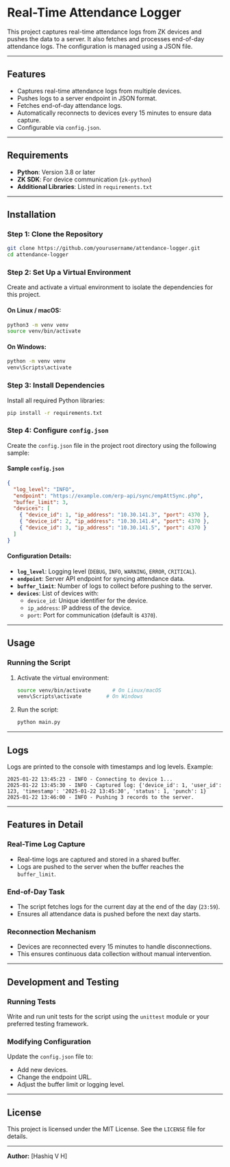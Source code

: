 # Real-Time Attendance Logger

This project captures real-time attendance logs from ZK devices and pushes the data to a server. It also fetches and processes end-of-day attendance logs. The configuration is managed using a JSON file.

---

## Features

- Captures real-time attendance logs from multiple devices.
- Pushes logs to a server endpoint in JSON format.
- Fetches end-of-day attendance logs.
- Automatically reconnects to devices every 15 minutes to ensure data capture.
- Configurable via `config.json`.

---

## Requirements

- **Python**: Version 3.8 or later
- **ZK SDK**: For device communication (`zk-python`)
- **Additional Libraries**: Listed in `requirements.txt`

---

## Installation

### Step 1: Clone the Repository

```bash
git clone https://github.com/yourusername/attendance-logger.git
cd attendance-logger
```

### Step 2: Set Up a Virtual Environment

Create and activate a virtual environment to isolate the dependencies for this project.

#### On Linux / macOS:

```bash
python3 -m venv venv
source venv/bin/activate
```

#### On Windows:

```bash
python -m venv venv
venv\Scripts\activate
```

### Step 3: Install Dependencies

Install all required Python libraries:

```bash
pip install -r requirements.txt
```

### Step 4: Configure `config.json`

Create the `config.json` file in the project root directory using the following sample:

#### Sample `config.json`

```json
{
  "log_level": "INFO",
  "endpoint": "https://example.com/erp-api/sync/empAttSync.php",
  "buffer_limit": 3,
  "devices": [
    { "device_id": 1, "ip_address": "10.30.141.3", "port": 4370 },
    { "device_id": 2, "ip_address": "10.30.141.4", "port": 4370 },
    { "device_id": 3, "ip_address": "10.30.141.5", "port": 4370 }
  ]
}
```

#### Configuration Details:

- **`log_level`**: Logging level (`DEBUG`, `INFO`, `WARNING`, `ERROR`, `CRITICAL`).
- **`endpoint`**: Server API endpoint for syncing attendance data.
- **`buffer_limit`**: Number of logs to collect before pushing to the server.
- **`devices`**: List of devices with:
  - `device_id`: Unique identifier for the device.
  - `ip_address`: IP address of the device.
  - `port`: Port for communication (default is `4370`).

---

## Usage

### Running the Script

1. Activate the virtual environment:

   ```bash
   source venv/bin/activate       # On Linux/macOS
   venv\Scripts\activate        # On Windows
   ```

2. Run the script:
   ```bash
   python main.py
   ```

---

## Logs

Logs are printed to the console with timestamps and log levels. Example:

```
2025-01-22 13:45:23 - INFO - Connecting to device 1...
2025-01-22 13:45:30 - INFO - Captured log: {'device_id': 1, 'user_id': 123, 'timestamp': '2025-01-22 13:45:30', 'status': 1, 'punch': 1}
2025-01-22 13:46:00 - INFO - Pushing 3 records to the server.
```

---

## Features in Detail

### Real-Time Log Capture

- Real-time logs are captured and stored in a shared buffer.
- Logs are pushed to the server when the buffer reaches the `buffer_limit`.

### End-of-Day Task

- The script fetches logs for the current day at the end of the day (`23:59`).
- Ensures all attendance data is pushed before the next day starts.

### Reconnection Mechanism

- Devices are reconnected every 15 minutes to handle disconnections.
- This ensures continuous data collection without manual intervention.

---

## Development and Testing

### Running Tests

Write and run unit tests for the script using the `unittest` module or your preferred testing framework.

### Modifying Configuration

Update the `config.json` file to:

- Add new devices.
- Change the endpoint URL.
- Adjust the buffer limit or logging level.

---

## License

This project is licensed under the MIT License. See the `LICENSE` file for details.

---

**Author:** [Hashiq V H]
